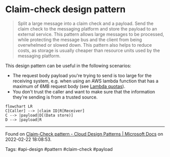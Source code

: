# Claim-check design pattern

> Split a large message into a claim check and a payload. Send the claim check to the messaging platform and store the payload to an external service. This pattern allows large messages to be processed, while protecting the message bus and the client from being overwhelmed or slowed down. This pattern also helps to reduce costs, as storage is usually cheaper than resource units used by the messaging platform.

This design pattern can be useful in the following scenarios:
- The request body payload you're trying to send is too large for the receiving system, e.g. when using an AWS lambda function that has a maximum of 6MB request body (see [Lambda quotas](https://docs.aws.amazon.com/lambda/latest/dg/gettingstarted-limits.html)).
- You don't trust the caller and want to make sure that the information they're sending is from a trusted source.

```mermaid
flowchart LR
C[Caller] --> |claim ID|R[Receiver]
C --> |payload|D[(Data store)]
D --> |payload|R
```

---
Found on [Claim-Check pattern - Cloud Design Patterns | Microsoft Docs](https://docs.microsoft.com/en-us/azure/architecture/patterns/claim-check) on 2022-02-22 18:08:53.

Tags: #api-design #pattern #claim-check #payload